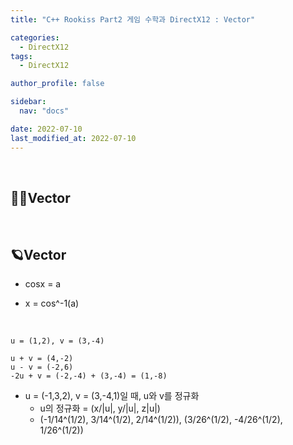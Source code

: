 ```yaml
---
title: "C++ Rookiss Part2 게임 수학과 DirectX12 : Vector"

categories:
  - DirectX12
tags:
  - DirectX12

author_profile: false

sidebar:
  nav: "docs"

date: 2022-07-10
last_modified_at: 2022-07-10
---
```


<br>


## 🙇‍♀️Vector


<br>


## 🪐Vector

* cosx = a
- x = cos^-1(a)

<br>

```
u = (1,2), v = (3,-4)

u + v = (4,-2)
u - v = (-2,6)
-2u + v = (-2,-4) + (3,-4) = (1,-8)
```

* u = (-1,3,2), v = (3,-4,1)일 때, u와 v를 정규화
    - u의 정규화 = (x/|u|, y/|u|, z|u|)
    - (-1/14^(1/2), 3/14^(1/2), 2/14^(1/2)), (3/26^(1/2), -4/26^(1/2), 1/26^(1/2))

